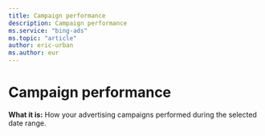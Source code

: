 ```yaml
---
title: Campaign performance
description: Campaign performance
ms.service: "bing-ads"
ms.topic: "article"
author: eric-urban
ms.author: eur
---
```


# Campaign performance

**What it is:** How your advertising campaigns performed during the selected date range.


